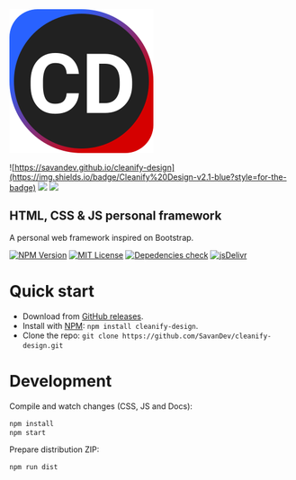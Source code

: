 <img src="./site/assets/img/cd-current.svg" width="256px" />

![https://savandev.github.io/cleanify-design](https://img.shields.io/badge/Cleanify%20Design-v2.1-blue?style=for-the-badge)
![](https://img.shields.io/github/package-json/v/savandev/cleanify-design?color=red&label=next&style=flat-square)
![](https://img.shields.io/badge/LTS-v1.1-orange?&style=flat-square)

## HTML, CSS & JS personal framework

A personal web framework inspired on Bootstrap.

[![NPM Version](https://img.shields.io/npm/v/cleanify-design?color=yellow&style=flat-square)](https://www.npmjs.com/package/cleanify-design)
[![MIT License](https://img.shields.io/github/license/savandev/cleanify-design?style=flat-square)](https://github.com/SavanDev/cleanify-design/blob/master/LICENSE)
[![Depedencies check](https://img.shields.io/librariesio/github/savandev/cleanify-design?style=flat-square)](https://libraries.io/npm/cleanify-design)
[![jsDelivr](https://data.jsdelivr.com/v1/package/npm/cleanify-design/badge)](https://www.jsdelivr.com/package/npm/cleanify-design)

# Quick start

- Download from [GitHub releases](https://github.com/SavanDev/cleanify-design/releases).
- Install with [NPM](https://www.npmjs.com/): ```npm install cleanify-design```.
- Clone the repo: ```git clone https://github.com/SavanDev/cleanify-design.git```

# Development

Compile and watch changes (CSS, JS and Docs):
```
npm install
npm start
```

Prepare distribution ZIP:
```
npm run dist
```
